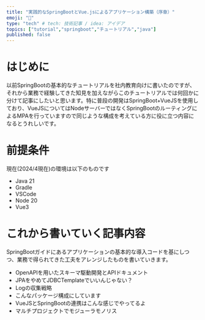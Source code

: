 ```yaml
---
title: "実践的なSpringBootとVue.jsによるアプリケーション構築（序章）"
emoji: "🌟"
type: "tech" # tech: 技術記事 / idea: アイデア
topics: ["tutorial","springboot","チュートリアル","java"]
published: false
---
```


# はじめに
以前SpringBootの基本的なチュートリアルを社内教育向けに書いたのですが、それから業務で経験してきた知見を加えながらこのチュートリアルでは何回かに分けて記事にしたいと思います。特に普段の開発はSpringBoot+VueJSを使用しており、VueJSについてはNodeサーバーではなくSpringBootのルーティングによるMPAを行っていますので同じような構成を考えている方に役に立つ内容になるとうれしいです。

# 前提条件

現在(2024/4現在)の環境は以下のものです
- Java 21
- Gradle
- VSCode
- Node 20
- Vue3

# これから書いていく記事内容

SpringBootガイドにあるアプリケーションの基本的な導入コードを基にしつつ、業務で得られてきた工夫をアレンジしたものを書いていきます。

- OpenAPIを用いたスキーマ駆動開発とAPIドキュメント
- JPAをやめてJDBCTemplateでいいんじゃない？
- Logの収集戦略
- こんなパッケージ構成にしています
- VueJSとSpringBootの連携はこんな感じでやってるよ
- マルチプロジェクトでモジューラモノリス

